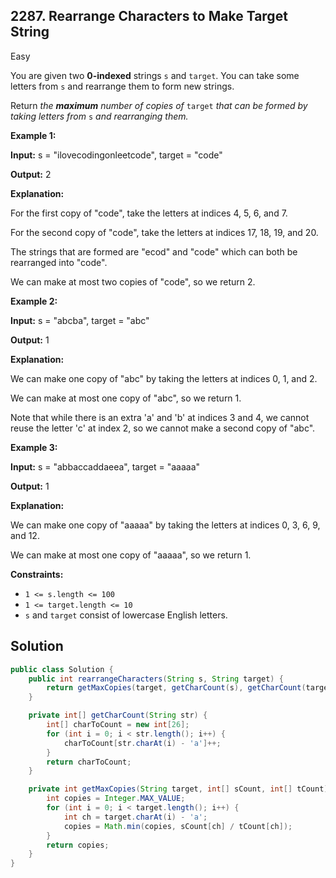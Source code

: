 ## 2287\. Rearrange Characters to Make Target String

Easy

You are given two **0-indexed** strings `s` and `target`. You can take some letters from `s` and rearrange them to form new strings.

Return _the **maximum** number of copies of_ `target` _that can be formed by taking letters from_ `s` _and rearranging them._

**Example 1:**

**Input:** s = "ilovecodingonleetcode", target = "code"

**Output:** 2

**Explanation:**

For the first copy of "code", take the letters at indices 4, 5, 6, and 7.

For the second copy of "code", take the letters at indices 17, 18, 19, and 20.

The strings that are formed are "ecod" and "code" which can both be rearranged into "code".

We can make at most two copies of "code", so we return 2. 

**Example 2:**

**Input:** s = "abcba", target = "abc"

**Output:** 1

**Explanation:**

We can make one copy of "abc" by taking the letters at indices 0, 1, and 2.

We can make at most one copy of "abc", so we return 1.

Note that while there is an extra 'a' and 'b' at indices 3 and 4, we cannot reuse the letter 'c' at index 2, so we cannot make a second copy of "abc". 

**Example 3:**

**Input:** s = "abbaccaddaeea", target = "aaaaa"

**Output:** 1

**Explanation:**

We can make one copy of "aaaaa" by taking the letters at indices 0, 3, 6, 9, and 12.

We can make at most one copy of "aaaaa", so we return 1. 

**Constraints:**

*   `1 <= s.length <= 100`
*   `1 <= target.length <= 10`
*   `s` and `target` consist of lowercase English letters.

## Solution

```java
public class Solution {
    public int rearrangeCharacters(String s, String target) {
        return getMaxCopies(target, getCharCount(s), getCharCount(target));
    }

    private int[] getCharCount(String str) {
        int[] charToCount = new int[26];
        for (int i = 0; i < str.length(); i++) {
            charToCount[str.charAt(i) - 'a']++;
        }
        return charToCount;
    }

    private int getMaxCopies(String target, int[] sCount, int[] tCount) {
        int copies = Integer.MAX_VALUE;
        for (int i = 0; i < target.length(); i++) {
            int ch = target.charAt(i) - 'a';
            copies = Math.min(copies, sCount[ch] / tCount[ch]);
        }
        return copies;
    }
}
```